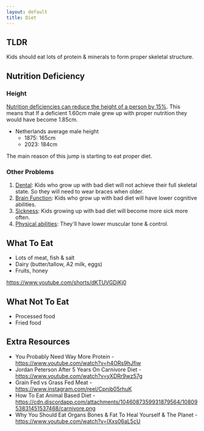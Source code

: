 ```yaml
---
layout: default
title: Diet
---
```


## TLDR

Kids should eat lots of protein & minerals to form proper skeletal structure. 

## Nutrition Deficiency 

### Height
[Nutrition deficiencies can reduce the height of a person by 15%](https://www.ncbi.nlm.nih.gov/books/NBK525242/). This means that If a deficient 1.60cm male grew up with proper nutrition they would have become 1.85cm. 

- Netherlands average male height
  - 1875: 165cm
  - 2023: 184cm

The main reason of this jump is starting to eat proper diet.

### Other Problems

1. [Dental](https://youtu.be/lXxs06aL5cU?t=380): Kids who grow up with bad diet will not achieve their full skeletal state. So they will need to wear braces when older.
2. [Brain Function](https://youtu.be/lXxs06aL5cU?t=1816): Kids who grow up with bad diet will have lower cognitive abilities.
3. [Sickness](https://youtu.be/lXxs06aL5cU?t=1816): Kids growing up with bad diet will become more sick more often.
4. [Physical abilities](https://youtu.be/lXxs06aL5cU?t=1816): They'll have lower muscular tone & control. 

## What To Eat

- Lots of meat, fish & salt
- Dairy (butter/tallow, A2 milk, eggs)
- Fruits, honey

https://www.youtube.com/shorts/dKTUVGDjKj0

## What Not To Eat

- Processed food
- Fried food

## Extra Resources

- You Probably Need Way More Protein - https://www.youtube.com/watch?v=h4ORs9hJfiw
- Jordan Peterson After 5 Years On Carnivore Diet - https://www.youtube.com/watch?v=yXDRr9wz57g
- Grain Fed vs Grass Fed Meat - https://www.instagram.com/reel/Cpnjb05rhuK
- How To Eat Animal Based Diet - https://cdn.discordapp.com/attachments/1046087359931879564/1080953831451537468/carnivore.png 
- Why You Should Eat Organs Bones & Fat To Heal Yourself & The Planet - https://www.youtube.com/watch?v=lXxs06aL5cU